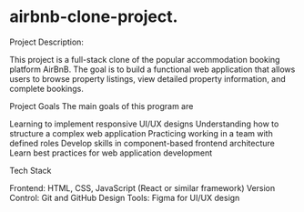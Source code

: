 # airbnb-clone-project.

Project Description:

This project is a full-stack clone of the popular accommodation booking platform AirBnB. The goal is to build a functional web application that allows users to browse property listings, view detailed property information, and complete bookings.

Project Goals
The main goals of this program are 

Learning to implement responsive UI/UX designs
Understanding how to structure a complex web application
Practicing working in a team with defined roles
Develop skills in component-based frontend architecture
Learn best practices for web application development


Tech Stack

Frontend: HTML, CSS, JavaScript (React or similar framework)
Version Control: Git and GitHub
Design Tools: Figma for UI/UX design
